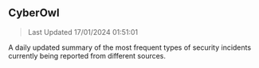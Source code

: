 ## CyberOwl 
> Last Updated 17/01/2024 01:51:01 


A daily updated summary of the most frequent types of security incidents currently being reported from different sources.

